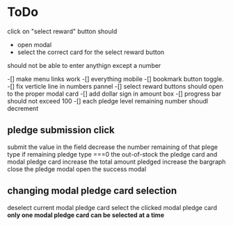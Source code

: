# ToDo

click on "select reward" button should

- open modal
- select the correct card for the select reward button

should not be able to enter anythign except a number

-[] make menu links work
-[] everything mobile
-[] bookmark button toggle.
-[] fix verticle line in numbers pannel
-[] select reward buttons should open to the proper modal card
-[] add dollar sign in amount box
-[] progress bar should not exceed 100
-[] each pledge level remaining number shoudl decrement

## pledge submission click

submit the value in the field
decrease the number remaining of that plege type
if remaining pledge type ===0 the out-of-stock the pledge card and modal pledge card
increase the total amount pledged
increase the bargraph
close the pledge modal
open the success modal

## changing modal pledge card selection

deselect current modal pledge card
select the clicked modal pledge card
**only one modal pledge card can be selected at a time**
